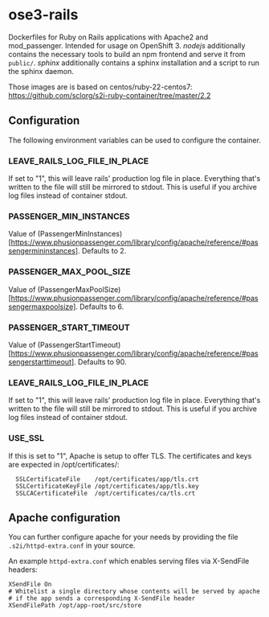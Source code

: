 # ose3-rails

Dockerfiles for Ruby on Rails applications with Apache2 and mod_passenger. Intended for usage on OpenShift 3.
*nodejs* additionally contains the necessary tools to build an npm frontend and serve it from `public/`.
*sphinx* additionally contains a sphinx installation and a script to run the sphinx daemon.

Those images are is based on centos/ruby-22-centos7: https://github.com/sclorg/s2i-ruby-container/tree/master/2.2

## Configuration

The following environment variables can be used to configure the container.

### LEAVE_RAILS_LOG_FILE_IN_PLACE

If set to "1", this will leave rails' production log file in place. Everything that's written to the file will still be mirrored to stdout.
This is useful if you archive log files instead of container stdout.

### PASSENGER_MIN_INSTANCES

Value of (PassengerMinInstances)[https://www.phusionpassenger.com/library/config/apache/reference/#passengermininstances]. Defaults to 2.

### PASSENGER_MAX_POOL_SIZE

Value of (PassengerMaxPoolSize)[https://www.phusionpassenger.com/library/config/apache/reference/#passengermaxpoolsize]. Defaults to 6.

### PASSENGER_START_TIMEOUT

Value of (PassengerStartTimeout)[https://www.phusionpassenger.com/library/config/apache/reference/#passengerstarttimeout]. Defaults to 90.

### LEAVE_RAILS_LOG_FILE_IN_PLACE

If set to "1", this will leave rails' production log file in place. Everything that's written to the file will still be mirrored to stdout.
This is useful if you archive log files instead of container stdout.

### USE_SSL

If this is set to "1", Apache is setup to offer TLS. The certificates and keys are expected in /opt/certificates/:

```
  SSLCertificateFile    /opt/certificates/app/tls.crt
  SSLCertificateKeyFile /opt/certificates/app/tls.key
  SSLCACertificateFile  /opt/certificates/ca/tls.crt
```

## Apache configuration

You can further configure apache for your needs by providing the file `.s2i/httpd-extra.conf` in your source.

An example `httpd-extra.conf` which enables serving files via X-SendFile headers:

```
XSendFile On
# Whitelist a single directory whose contents will be served by apache
# if the app sends a corresponding X-SendFile header
XSendFilePath /opt/app-root/src/store
```
